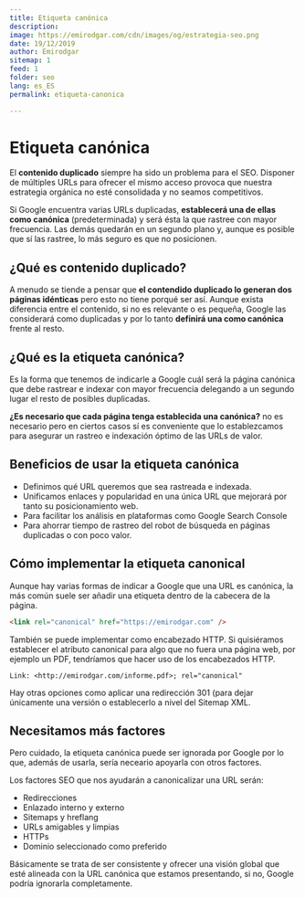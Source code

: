 ```yaml
---
title: Etiqueta canónica
description: 
image: https://emirodgar.com/cdn/images/og/estrategia-seo.png
date: 19/12/2019
author: Emirodgar
sitemap: 1
feed: 1
folder: seo
lang: es_ES
permalink: etiqueta-canonica

--- 
```


# Etiqueta canónica

El **contenido duplicado** siempre ha sido un problema para el SEO. Disponer de múltiples URLs para ofrecer el mismo acceso provoca que nuestra estrategia orgánica no esté consolidada y no seamos competitivos.

Si Google encuentra varias URLs duplicadas, **establecerá una de ellas como canónica** (predeterminada) y será ésta la que rastree con mayor frecuencia. Las demás quedarán en un segundo plano y, aunque es posible que sí las rastree, lo más seguro es que no posicionen.

## ¿Qué es contenido duplicado?

A menudo se tiende a pensar que **el contendido duplicado lo generan dos páginas idénticas** pero esto no tiene porqué ser así. Aunque exista diferencia entre el contenido, si no es relevante o es pequeña, Google las considerará como duplicadas y por lo tanto **definirá una como canónica** frente al resto.

## ¿Qué es la etiqueta canónica?

Es la forma que tenemos de indicarle a Google cuál será la página canónica que debe rastrear e indexar con mayor frecuencia delegando a un segundo lugar el resto de posibles duplicadas.

**¿Es necesario que cada página tenga establecida una canónica?** no es necesario pero en ciertos casos sí es conveniente que lo establezcamos para asegurar un rastreo e indexación óptimo de las URLs de valor.

## Beneficios de usar la etiqueta canónica

- Definimos qué URL queremos que sea rastreada e indexada.
- Unificamos enlaces y popularidad en una única URL que mejorará por tanto su posicionamiento web.
- Para facilitar los análisis en plataformas como Google Search Console
- Para ahorrar tiempo de rastreo del robot de búsqueda en páginas duplicadas o con poco valor.

## Cómo implementar la etiqueta canonical

Aunque hay varias formas de indicar a Google que una URL es canónica, la más común suele ser añadir una etiqueta dentro de la cabecera de la página.
 
```html
<link rel="canonical" href="https://emirodgar.com" />
```

También se puede implementar como encabezado HTTP. Si quisiéramos establecer el atributo canonical para algo que no fuera una página web, por ejemplo un PDF, tendríamos que hacer uso de los encabezados HTTP.

```
Link: <http://emirodgar.com/informe.pdf>; rel="canonical"
```

Hay otras opciones como aplicar una redirección 301 (para dejar únicamente una versión o establecerlo a nivel del Sitemap XML.

## Necesitamos más factores

Pero cuidado, la etiqueta canónica puede ser ignorada por Google por lo que, además de usarla, sería neceario apoyarla con otros factores.

<amp-twitter 
  width="375"
  height="472"
  layout="responsive"
  data-tweetid="1204760229906399232">
</amp-twitter>

Los factores SEO que nos ayudarán a canonicalizar una URL serán:

- Redirecciones
- Enlazado interno y externo
- Sitemaps y hreflang
- URLs amigables y limpias
- HTTPs
- Dominio seleccionado como preferido

Básicamente se trata de ser consistente y ofrecer una visión global que esté alineada con la URL canónica que estamos presentando, si no, Google podría ignorarla completamente.
<!--stackedit_data:
eyJoaXN0b3J5IjpbLTEwOTg3NzE0NTcsLTE4Mzg1NDEwNTMsLT
IwMDAyOTA0NTgsLTUxNzAyNDU4Nyw2NjQ4ODA0NzNdfQ==
-->